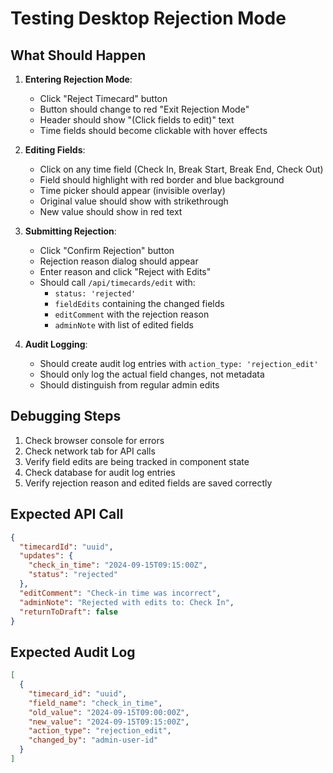 # Testing Desktop Rejection Mode

## What Should Happen

1. **Entering Rejection Mode**:
   - Click "Reject Timecard" button
   - Button should change to red "Exit Rejection Mode" 
   - Header should show "(Click fields to edit)" text
   - Time fields should become clickable with hover effects

2. **Editing Fields**:
   - Click on any time field (Check In, Break Start, Break End, Check Out)
   - Field should highlight with red border and blue background
   - Time picker should appear (invisible overlay)
   - Original value should show with strikethrough
   - New value should show in red text

3. **Submitting Rejection**:
   - Click "Confirm Rejection" button
   - Rejection reason dialog should appear
   - Enter reason and click "Reject with Edits"
   - Should call `/api/timecards/edit` with:
     - `status: 'rejected'`
     - `fieldEdits` containing the changed fields
     - `editComment` with the rejection reason
     - `adminNote` with list of edited fields

4. **Audit Logging**:
   - Should create audit log entries with `action_type: 'rejection_edit'`
   - Should only log the actual field changes, not metadata
   - Should distinguish from regular admin edits

## Debugging Steps

1. Check browser console for errors
2. Check network tab for API calls
3. Verify field edits are being tracked in component state
4. Check database for audit log entries
5. Verify rejection reason and edited fields are saved correctly

## Expected API Call

```json
{
  "timecardId": "uuid",
  "updates": {
    "check_in_time": "2024-09-15T09:15:00Z",
    "status": "rejected"
  },
  "editComment": "Check-in time was incorrect",
  "adminNote": "Rejected with edits to: Check In",
  "returnToDraft": false
}
```

## Expected Audit Log

```json
[
  {
    "timecard_id": "uuid",
    "field_name": "check_in_time",
    "old_value": "2024-09-15T09:00:00Z",
    "new_value": "2024-09-15T09:15:00Z",
    "action_type": "rejection_edit",
    "changed_by": "admin-user-id"
  }
]
```